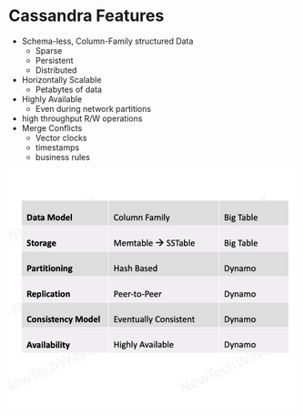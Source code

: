 # Cassandra Features
- Schema-less, Column-Family structured Data
  - Sparse
  - Persistent
  - Distributed
- Horizontally Scalable
  - Petabytes of data
- Highly Available
  - Even during network partitions
- high throughput R/W operations
- Merge Conflicts
  - Vector clocks
  - timestamps
  - business rules

![Alt text](image-37.png)
